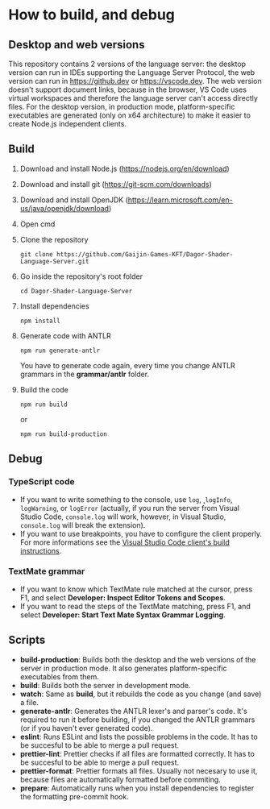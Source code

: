 # How to build, and debug

## Desktop and web versions

This repository contains 2 versions of the language server: the desktop version can run in IDEs supporting the Language Server Protocol, the web version can run in https://github.dev or https://vscode.dev. The web version doesn't support document links, because in the browser, VS Code uses virtual workspaces and therefore the language server can't access directly files. For the desktop version, in production mode, platform-specific executables are generated (only on x64 architecture) to make it easier to create Node.js independent clients.

## Build

1. Download and install Node.js (<https://nodejs.org/en/download>)
2. Download and install git (<https://git-scm.com/downloads>)
3. Download and install OpenJDK (<https://learn.microsoft.com/en-us/java/openjdk/download>)
4. Open cmd
5. Clone the repository

    ```
    git clone https://github.com/Gaijin-Games-KFT/Dagor-Shader-Language-Server.git
    ```

6. Go inside the repository's root folder

    ```
    cd Dagor-Shader-Language-Server
    ```

7. Install dependencies

    ```
    npm install
    ```

8. Generate code with ANTLR

    ```
    npm run generate-antlr
    ```

    You have to generate code again, every time you change ANTLR grammars in the **grammar/antlr** folder.

9. Build the code

    ```
    npm run build
    ```

    or

    ```
    npm run build-production
    ```

## Debug

### TypeScript code

-   If you want to write something to the console, use `log`, ˛`logInfo`, `logWarning`, or `logError` (actually, if you run the server from Visual Studio Code, `console.log` will work, however, in Visual Studio, `console.log` will break the extension).
-   If you want to use breakpoints, you have to configure the client properly. For more informations see the [Visual Studio Code client's build instructions](https://github.com/Gaijin-Games-KFT/Dagor-Shader-Language-Support-for-Visual-Studio-Code/blob/main/BUILD.md).

### TextMate grammar

-   If you want to know which TextMate rule matched at the cursor, press F1, and select **Developer: Inspect Editor Tokens and Scopes**.
-   If you want to read the steps of the TextMate matching, press F1, and select **Developer: Start Text Mate Syntax Grammar Logging**.

## Scripts

-   **build-production**: Builds both the desktop and the web versions of the server in production mode. It also generates platform-specific executables from them.
-   **build**: Builds both the server in development mode.
-   **watch**: Same as **build**, but it rebuilds the code as you change (and save) a file.
-   **generate-antlr**: Generates the ANTLR lexer's and parser's code. It's required to run it before building, if you changed the ANTLR grammars (or if you haven't ever generated code).
-   **eslint**: Runs ESLint and lists the possible problems in the code. It has to be succesful to be able to merge a pull request.
-   **prettier-lint**: Prettier checks if all files are formatted correctly. It has to be succesful to be able to merge a pull request.
-   **prettier-format**: Prettier formats all files. Usually not necesary to use it, because files are automatically formatted before commiting.
-   **prepare**: Automatically runs when you install dependencies to register the formatting pre-commit hook.
